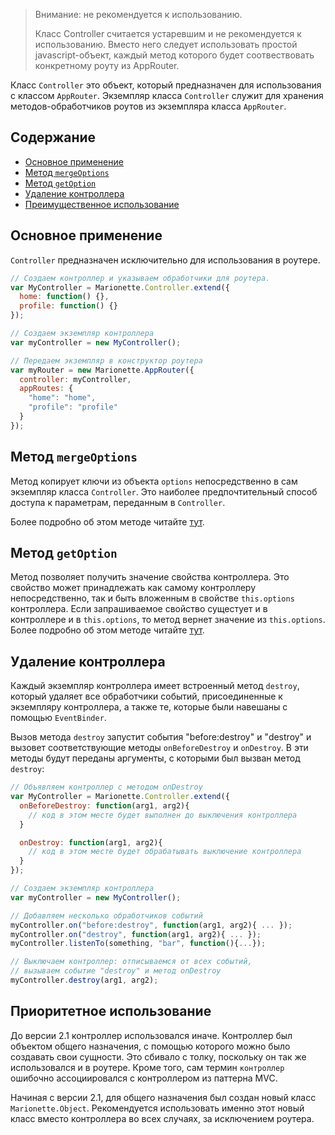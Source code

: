 > Внимание: не рекомендуется к использованию. 
> 
> Класс Controller считается устаревшим и не рекомендуется к использованию. Вместо него следует использовать простой javascript-объект, каждый метод которого
> будет соотвествовать конкретному роуту из AppRouter.

Класс `Controller` это объект, который предназначен для использования с классом `AppRouter`. Экземпляр класса `Controller` служит для хранения методов-обработчиков роутов из экземпляра класса `AppRouter`.

## Содержание

* [Основное применение](#basic-use)
* [Метод `mergeOptions`](#mergeoptions)
* [Метод `getOption`](#get-option)
* [Удаление контроллера](#destroying-a-controller)
* [Преимущественное использование](#prior-usage)

## <a name="basic-use"></a> Основное применение

`Controller` предназначен исключительно для использования в роутере.

```js
// Создаем контроллер и указываем обработчики для роутера.
var MyController = Marionette.Controller.extend({
  home: function() {},
  profile: function() {}
});

// Создаем экземпляр контроллера
var myController = new MyController();

// Передаем экземпляр в конструктор роутера
var myRouter = new Marionette.AppRouter({
  controller: myController,
  appRoutes: {
    "home": "home",
    "profile": "profile"
  }
});
```

## <a name="mergeoptions"></a> Метод `mergeOptions`

Метод копирует ключи из объекта `options` непосредственно в сам экземпляр класса `Controller`. Это наиболее предпочтительный способ доступа к параметрам, переданным в `Controller`.

Более подробно об этом методе читайте [тут](../functions/#marionettemergeoptions).

## <a name="get-option"></a> Метод `getOption`

Метод позволяет получить значение свойства контроллера. Это свойство может принадлежать как самому контроллеру непосредственно, так и быть вложенным в свойстве `this.options` контроллера. Если запрашиваемое свойство сущестует и в контроллере и в `this.options`, то метод вернет значение из `this.options`.
Более подробно об этом методе читайте [тут](../functions/#marionettegetoption).

## <a name="destroying-a-controller"></a> Удаление контроллера

Каждый экземпляр контроллера имеет встроенный метод `destroy`,
который удаляет все обработчики событий, присоединенные к экземпляру контроллера,
а также те, которые были навешаны с помощью `EventBinder`.

Вызов метода `destroy` запустит события "before:destroy" и "destroy" и вызовет
соответствующие методы `onBeforeDestroy` и `onDestroy`. В эти методы будут переданы
аргументы, с которыми был вызван метод `destroy`:

```js
// Объявляем контроллер с методом onDestroy
var MyController = Marionette.Controller.extend({
  onBeforeDestroy: function(arg1, arg2){
    // код в этом месте будет выполнен до выключения контроллера
  }

  onDestroy: function(arg1, arg2){
    // код в этом месте будет обрабатывать выключение контроллера
  }
});

// Создаем экземпляр контроллера
var myController = new MyController();

// Добавляем несколько обработчиков событий
myController.on("before:destroy", function(arg1, arg2){ ... });
myController.on("destroy", function(arg1, arg2){ ... });
myController.listenTo(something, "bar", function(){...});

// Выключаем контроллер: отписываемся от всех событий,
// вызываем событие "destroy" и метод onDestroy
myController.destroy(arg1, arg2);
```

## <a name="prior-usage"></a> Приоритетное использование

До версии 2.1 контроллер использовался иначе. Контроллер был объектом общего назначения, с помощью которого можно было создавать свои сущности. Это сбивало с толку, поскольку он так же использовался и в роутере. Кроме того, сам термин `контроллер` ошибочно ассоциировался с контроллером из паттерна MVC.

Начиная с версии 2.1, для общего назначения был создан новый класс `Marionette.Object`.
Рекомендуется использовать именно этот новый класс вместо контроллера во всех случаях, за исключением роутера.
